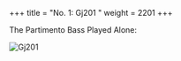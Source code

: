 +++
title = "No. 1: Gj201 "
weight = 2201
+++

The Partimento Bass Played Alone:

![Gj201](/img/001DurNum.jpg)
